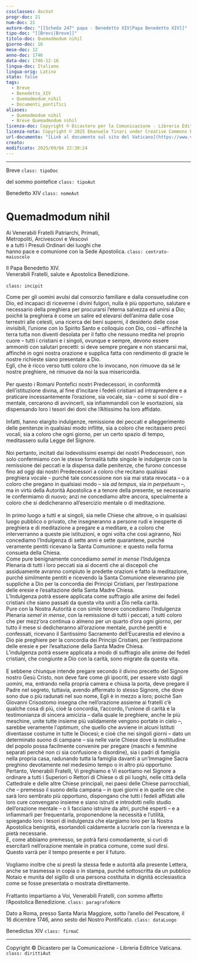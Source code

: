 ```yaml
---
cssclasses: docVat
progr-doc: 21
num-doc: 21
autore-doc: "[[Scheda 247° papa - Benedetto XIV|Papa Benedetto XIV]]"
tipo-doc: "[[Brevi|Breve]]"
titolo-doc: Quemadmodum nihil
giorno-doc: 16
mese-doc: 12
anno-doc: 1746
data-doc: 1746-12-16
lingua-doc: Italiano
lingua-orig: Latino
stato: false
tags:
  - Breve
  - Benedetto_XIV
  - Quemadmodum_nihil
  - Documenti_pontifici
aliases:
  - Quemadmodum nihil
  - Breve Quemadmodum nihil
licenza-doc: Copyright © Dicastero per la Comunicazione - Libreria Editrice Vaticana
licenza-nota: Copyright © 2025 Emanuele Tinari under Creative Commons BY-NC-SA 4.0 https://creativecommons.org/licenses/by-nc-sa/4.0/
url-documento: "[Link al documento sul sito del Vaticano](https://www.vatican.va/content/benedictus-xiv/it/documents/breve--i-quemadmodum-nihil--i---16-dicembre-1746--il-pontefice-c.html)"
creato:
modificato: 2025/09/04 22:30:24
---
```



***


Breve `class: tipoDoc`


del sommo pontefice `class: tipoAut`


Benedetto XIV `class: nomeAut`


# Quemadmodum nihil


Ai Venerabili Fratelli Patriarchi, Primati,<br> Metropoliti, Arcivescovi e Vescovi<br> e a tutti i Presuli Ordinari dei luoghi che<br>hanno pace e comunione con la Sede Apostolica. `class: centrato-maiuscolo`


Il Papa Benedetto XIV.<br>Venerabili Fratelli, salute e Apostolica Benedizione.<br><br> `class: incipit`


Come per gli uomini avulsi dal consorzio familiare e dalla consuetudine con Dio, ed incapaci di riceverne i divini fulgori, nulla è più opportuno, salutare e necessario della preghiera per procurarsi l’eterna salvezza ed unirsi a Dio; poiché la preghiera è come un salire ed elevarsi dell’anima dalle cose terrestri alle celesti, una ricerca dei beni superni, il desiderio delle cose invisibili, l’unione con lo Spirito Santo e colloquio con Dio, così – affinché la terra tutta non diventi desolata per il fatto che nessuno medita nel proprio cuore – tutti i cristiani e i singoli, ovunque e sempre, devono essere ammoniti con salutari precetti: si deve sempre pregare e non stancarsi mai, affinché in ogni nostra orazione e supplica fatta con rendimento di grazie le nostre richieste siano presentate a Dio.<br>Egli, che è ricco verso tutti coloro che lo invocano, non rimuove da sé le nostre preghiere, né rimuove da noi la sua misericordia.<br><br>Per questo i Romani Pontefici nostri Predecessori, in conformità dell’istituzione divina, al fine d’incitare i fedeli cristiani ad intraprendere e a praticare incessantemente l’orazione, sia vocale, sia – come si suol dire – mentale, cercarono di avvincerli, sia infiammandoli con le esortazioni, sia dispensando loro i tesori dei doni che l’Altissimo ha loro affidato.<br><br>Infatti, hanno elargito indulgenze, remissione dei peccati e alleggerimento delle penitenze in qualsiasi modo inflitte, sia a coloro che recitassero preci vocali, sia a coloro che ogni giorno, per un certo spazio di tempo, meditassero sulla Legge del Signore.<br><br>Noi pertanto, incitati dai lodevolissimi esempi dei nostri Predecessori, non solo confermiamo con le stesse formalità tutte singole le indulgenze con la remissione dei peccati e la dispensa dalle penitenze, che furono concesse fino ad oggi dai nostri Predecessori a coloro che recitano qualsiasi preghiera vocale – purché tale concessione non sia mai stata revocata – o a coloro che pregano in qualsiasi modo – sia *ad tempus*, sia *in perpetuum* –, ma in virtù della Autorità Apostolica e a tenore della presente, se necessario le confermiamo di nuovo; anzi ne concediamo altre ancora, specialmente a coloro che si dedicheranno all’esercizio mentale o di meditazione.<br><br>In primo luogo a tutti e ai singoli, sia nelle Chiese che altrove, o in qualsiasi luogo pubblico o privato, che insegneranno a persone rudi e inesperte di preghiera e di meditazione a pregare e a meditare, e a coloro che interverranno a queste pie istituzioni, e ogni volta che così agiranno, Noi concediamo l’Indulgenza di sette anni e sette quarantene, purché veramente pentiti ricevano la Santa Comunione: e questo nella forma consueta della Chiesa.<br>Come pure benignamente concediamo *semel in mense* l’Indulgenza Plenaria di tutti i loro peccati sia ai docenti che ai discepoli che assiduamente avranno compiuto le predette orazioni e fatto la meditazione, purché similmente pentiti e ricevendo la Santa Comunione eleveranno pie suppliche a Dio per la concordia dei Principi Cristiani, per l’estirpazione delle eresie e l’esaltazione della Santa Madre Chiesa.<br>L’Indulgenza potrà essere applicata come suffragio alle anime dei fedeli cristiani che siano passati da questa vita uniti a Dio nella carità.<br>Pure con la Nostra Autorità e con simile tenore concediamo l’Indulgenza Plenaria *semel in mense*, con la remissione di tutti i peccati, a tutti coloro che per mezz’ora continua o almeno per un quarto d’ora ogni giorno, per tutto il mese si dedicheranno all’orazione mentale, purché pentiti e confessati, ricevano il Santissimo Sacramento dell’Eucarestia ed elevino a Dio pie preghiere per la concordia dei Principi Cristiani, per l’estirpazione delle eresie e per l’esaltazione della Santa Madre Chiesa.<br>L’indulgenza potrà essere applicata a modo di suffragio alle anime dei fedeli cristiani, che congiunte a Dio con la carità, sono migrate da questa vita.<br><br>E sebbene chiunque intende pregare secondo il divino precetto del Signore nostro Gesù Cristo, non deve fare come gli ipocriti, per essere visto dagli uomini, ma, entrando nella propria camera e chiusa la porta, deve pregare il Padre nel segreto, tuttavia, avendo affermato lo stesso Signore, che dove sono due o più radunati nel suo nome, Egli è in mezzo a loro; poiché San Giovanni Crisostomo insegna che nell’orazione assieme ai fratelli c’è qualche cosa di più, cioè la concordia, l’accordo, l’unione di carità e la testimonianza di sincera amicizia – dalla quale le preghiere, anche le più meschine, unite tutte insieme più validamente vengono portate in cielo –, sarebbe veramente l’*optimum*, che quello che avviene in alcuni Istituti diventasse costume in tutte le Diocesi; e cioè che nei singoli giorni – dato un determinato suono di campane – sia nelle varie Chiese dove la moltitudine del popolo possa facilmente convenire per pregare (maschi e femmine separati perché non ci sia confusione o disordine), sia i padri di famiglia nella propria casa, radunando tutta la famiglia davanti a un’Immagine Sacra preghino devotamente nel medesimo tempo o in altro più opportuno.<br>Pertanto, Venerabili Fratelli, Vi preghiamo e Vi esortiamo nel Signore a ordinare a tutti i Superiori o Rettori di Chiese o di pii luoghi, nelle città della Cattedrale e delle altre Chiese principali, nei paesi delle Chiese parrocchiali, che – premesso il suono della campana – in quei giorni e in quelle ore che sarà loro sembrato più opportuno, dispongano che tutti i fedeli affidati alle loro cure convengano insieme e siano istruiti e introdotti nello studio dell’orazione mentale – o li facciano istruire da altri, purché esperti – e a infiammarli per frequentarla, proponendone la necessità e l’utilità, spiegando loro i tesori di indulgenza che elargiamo loro per la Nostra Apostolica benignità, esortandoli caldamente a lucrarle con la riverenza e la pietà necessarie.<br>E, come abbiamo premesso, se potrà farsi comodamente, si curi di esercitarli nell’orazione mentale in pratica comune, come suol dirsi.<br>Questo varrà per il tempo presente e per il futuro.<br><br>Vogliamo inoltre che si presti la stessa fede e autorità alla presente Lettera, anche se trasmessa in copia o in stampa, purché sottoscritta da un pubblico Notaio e munita del sigillo di una persona costituita in dignità ecclesiastica come se fosse presentata o mostrata direttamente.<br><br>Frattanto impartiamo a Voi, Venerabili Fratelli, con sommo affetto l’Apostolica Benedizione. `class: paragrafoNorm`


Dato a Roma, presso Santa Maria Maggiore, sotto l’anello del Pescatore, il 16 dicembre 1746, anno sesto del Nostro Pontificato. `class: dataLuogo`


Benedictus XIV `class: firmaC`


***


Copyright © Dicastero per la Comunicazione - Libreria Editrice Vaticana. `class: dirittiAut`


